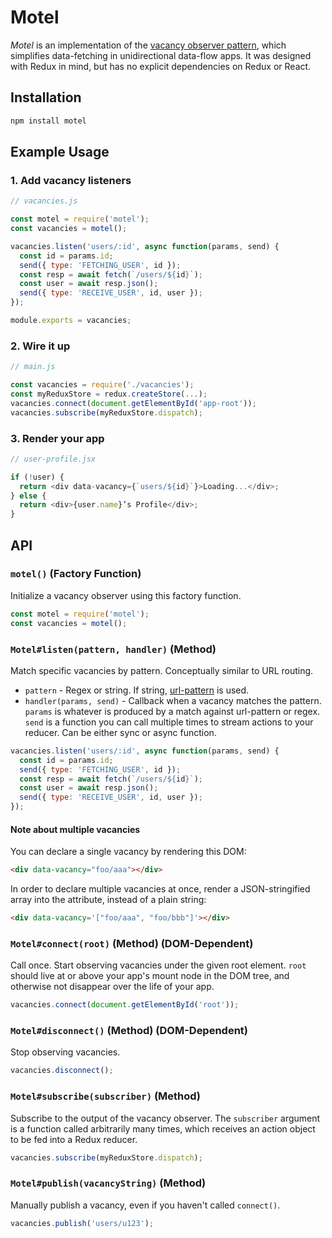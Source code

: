 # Motel

*Motel* is an implementation of the [vacancy observer pattern](https://medium.com/@greim/a-plan-for-data-fetching-a68d171af38), which simplifies data-fetching in unidirectional data-flow apps. It was designed with Redux in mind, but has no explicit dependencies on Redux or React.

## Installation

```bash
npm install motel
```

## Example Usage

### 1. Add vacancy listeners

```js
// vacancies.js

const motel = require('motel');
const vacancies = motel();

vacancies.listen('users/:id', async function(params, send) {
  const id = params.id;
  send({ type: 'FETCHING_USER', id });
  const resp = await fetch(`/users/${id}`);
  const user = await resp.json();
  send({ type: 'RECEIVE_USER', id, user });
});

module.exports = vacancies;
```

### 2. Wire it up

```js
// main.js

const vacancies = require('./vacancies');
const myReduxStore = redux.createStore(...);
vacancies.connect(document.getElementById('app-root'));
vacancies.subscribe(myReduxStore.dispatch);
```

### 3. Render your app

```js
// user-profile.jsx

if (!user) {
  return <div data-vacancy={`users/${id}`}>Loading...</div>;
} else {
  return <div>{user.name}’s Profile</div>;
}
```

## API

### `motel()` (Factory Function)

Initialize a vacancy observer using this factory function.

```js
const motel = require('motel');
const vacancies = motel();
```

### `Motel#listen(pattern, handler)` (Method)

Match specific vacancies by pattern. Conceptually similar to URL routing.

 * `pattern` - Regex or string. If string, [url-pattern](https://www.npmjs.com/package/url-pattern) is used.
 * `handler(params, send)` - Callback when a vacancy matches the pattern. `params` is whatever is produced by a match against url-pattern or regex. `send` is a function you can call multiple times to stream actions to your reducer. Can be either sync or async function.

```js
vacancies.listen('users/:id', async function(params, send) {
  const id = params.id;
  send({ type: 'FETCHING_USER', id });
  const resp = await fetch(`/users/${id}`);
  const user = await resp.json();
  send({ type: 'RECEIVE_USER', id, user });
});
```

#### Note about multiple vacancies

You can declare a single vacancy by rendering this DOM:

```html
<div data-vacancy="foo/aaa"></div>
```

In order to declare multiple vacancies at once, render a JSON-stringified array into the attribute, instead of a plain string:

```html
<div data-vacancy='["foo/aaa", "foo/bbb"]'></div>
```

### `Motel#connect(root)` (Method) (DOM-Dependent)

Call once. Start observing vacancies under the given root element. `root` should live at or above your app's mount node in the DOM tree, and otherwise not disappear over the life of your app.

```js
vacancies.connect(document.getElementById('root'));
```

### `Motel#disconnect()` (Method) (DOM-Dependent)

Stop observing vacancies.

```js
vacancies.disconnect();
```

### `Motel#subscribe(subscriber)` (Method)

Subscribe to the output of the vacancy observer. The `subscriber` argument is a function called arbitrarily many times, which receives an action object to be fed into a Redux reducer.

```js
vacancies.subscribe(myReduxStore.dispatch);
```

### `Motel#publish(vacancyString)` (Method)

Manually publish a vacancy, even if you haven't called `connect()`.

```js
vacancies.publish('users/u123');
```
